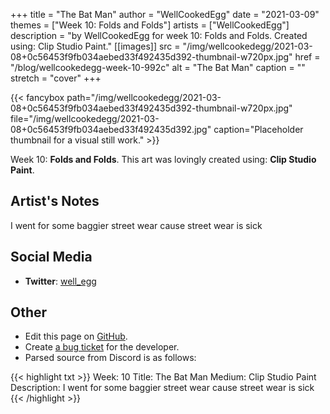 +++
title =       "The Bat Man"
author =      "WellCookedEgg"
date =        "2021-03-09"
themes =      ["Week 10: Folds and Folds"]
artists =     ["WellCookedEgg"]
description = "by WellCookedEgg for week 10: Folds and Folds. Created using: Clip Studio Paint."
[[images]]
      src = "/img/wellcookedegg/2021-03-08+0c56453f9fb034aebed33f492435d392-thumbnail-w720px.jpg"
      href = "/blog/wellcookedegg-week-10-992c"
      alt = "The Bat Man"
      caption = ""
      stretch = "cover"
+++

{{< fancybox path="/img/wellcookedegg/2021-03-08+0c56453f9fb034aebed33f492435d392-thumbnail-w720px.jpg" file="/img/wellcookedegg/2021-03-08+0c56453f9fb034aebed33f492435d392.jpg" caption="Placeholder thumbnail for a visual still work." >}}


Week 10: **Folds and Folds**. This art was lovingly created using: **Clip Studio Paint**.

## Artist's Notes

I went for some baggier street wear cause street wear is sick

## Social Media

- **Twitter**: <a href='https://twitter.com/well_egg' target='_blank'>well_egg</a>

## Other

- Edit this page on [GitHub](https://github.com/teaminkling/web-refresh/edit/main/content/blog/wellcookedegg-week-10-992c.md).
- Create [a bug ticket](https://github.com/teaminkling/web-refresh/issues/new?assignees=&labels=bug&template=problem-report.md&title=) for the developer.
- Parsed source from Discord is as follows:

{{< highlight txt >}}
Week: 10
Title: The Bat Man
Medium: Clip Studio Paint
Description: I went for some baggier street wear cause street wear is sick
{{< /highlight >}}